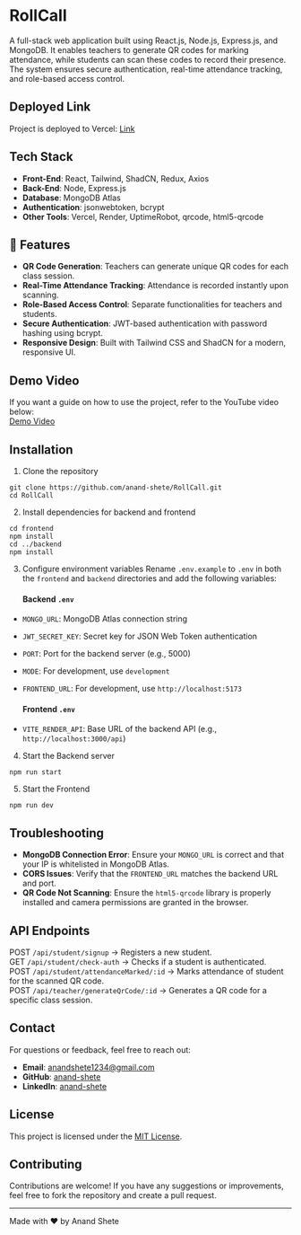 # RollCall
A full-stack web application built using React.js, Node.js, Express.js, and MongoDB. It enables teachers to generate QR codes for marking attendance, while students can scan these codes to record their presence. The system ensures secure authentication, real-time attendance tracking, and role-based access control.


## Deployed Link
Project is deployed to Vercel: [Link](https://attendance-management-system-rose.vercel.app/)


## Tech Stack
- **Front-End**: React, Tailwind, ShadCN, Redux, Axios
- **Back-End**: Node, Express.js
- **Database**: MongoDB Atlas
- **Authentication**: jsonwebtoken, bcrypt
- **Other Tools**: Vercel, Render, UptimeRobot, qrcode, html5-qrcode


## 🔑 Features
- **QR Code Generation**: Teachers can generate unique QR codes for each class session.
- **Real-Time Attendance Tracking**: Attendance is recorded instantly upon scanning.
- **Role-Based Access Control**: Separate functionalities for teachers and students.
- **Secure Authentication**: JWT-based authentication with password hashing using bcrypt.
- **Responsive Design**: Built with Tailwind CSS and ShadCN for a modern, responsive UI.


## Demo Video
If you want a guide on how to use the project, refer to the YouTube video below:  
[Demo Video](https://www.youtube.com/watch?v=q1NrGr6ikPM)


## Installation
1. Clone the repository
```
git clone https://github.com/anand-shete/RollCall.git
cd RollCall
```

2. Install dependencies for backend and frontend
```
cd frontend
npm install
cd ../backend
npm install
```

3. Configure environment variables
Rename `.env.example` to `.env` in both the `frontend` and `backend` directories and add the following variables:

   #### Backend `.env`
- `MONGO_URL`: MongoDB Atlas connection string
- `JWT_SECRET_KEY`: Secret key for JSON Web Token authentication
- `PORT`: Port for the backend server (e.g., 5000)
- `MODE`: For development, use `development`
- `FRONTEND_URL`: For development, use `http://localhost:5173`

   #### Frontend `.env`
- `VITE_RENDER_API`: Base URL of the backend API (e.g., `http://localhost:3000/api`)

4. Start the Backend server
```
npm run start
```

5. Start the Frontend
```
npm run dev
```




## Troubleshooting
- **MongoDB Connection Error**: Ensure your `MONGO_URL` is correct and that your IP is whitelisted in MongoDB Atlas.  
- **CORS Issues**: Verify that the `FRONTEND_URL` matches the backend URL and port.  
- **QR Code Not Scanning**: Ensure the `html5-qrcode` library is properly installed and camera permissions are granted in the browser.

  
## API Endpoints
POST `/api/student/signup` → Registers a new student.  
GET `/api/student/check-auth` → Checks if a student is authenticated.  
POST `/api/student/attendanceMarked/:id` → Marks attendance of student for the scanned QR code.  
POST `/api/teacher/generateQrCode/:id` → Generates a QR code for a specific class session.  


## Contact
For questions or feedback, feel free to reach out:
- **Email**: [anandshete1234@gmail.com](mailto:anandshete1234@gmail.com)
- **GitHub**: [anand-shete](https://github.com/anand-shete)
- **LinkedIn**: [anand-shete](https://www.linkedin.com/in/anand-shete)

  
## License
This project is licensed under the [MIT License](LICENSE).


## Contributing
Contributions are welcome! If you have any suggestions or improvements, feel free to fork the repository and create a pull request.



---

Made with ❤️ by Anand Shete